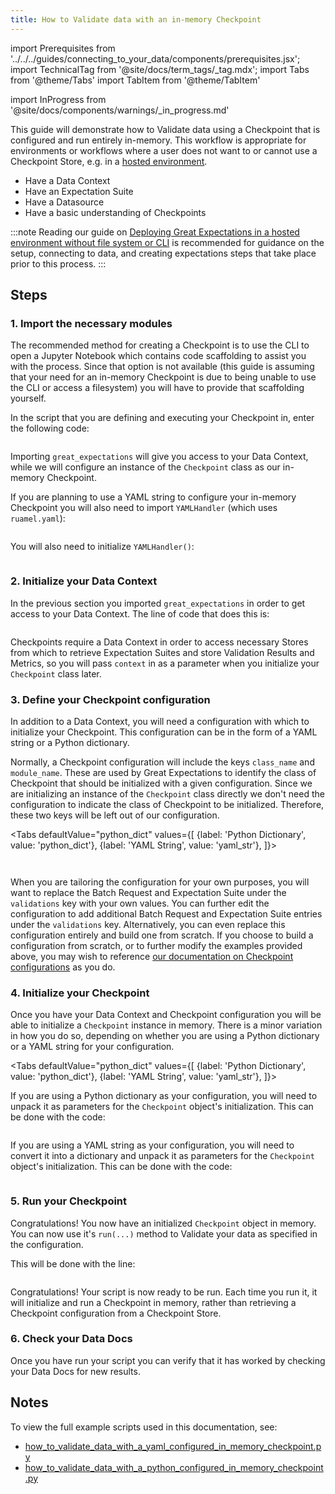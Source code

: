 ```yaml
---
title: How to Validate data with an in-memory Checkpoint
---
```

import Prerequisites from '../../../guides/connecting_to_your_data/components/prerequisites.jsx';
import TechnicalTag from '@site/docs/term_tags/_tag.mdx';
import Tabs from '@theme/Tabs'
import TabItem from '@theme/TabItem'

import InProgress from '@site/docs/components/warnings/_in_progress.md'

<InProgress />

This guide will demonstrate how to Validate data using a Checkpoint that is configured and run entirely in-memory.  This workflow is appropriate for environments or workflows where a user does not want to or cannot use a Checkpoint Store, e.g. in a [hosted environment](../../../deployment_patterns/how_to_instantiate_a_data_context_hosted_environments.md).


<Prerequisites>

- Have a Data Context
- Have an Expectation Suite
- Have a Datasource
- Have a basic understanding of Checkpoints

</Prerequisites>

:::note
Reading our guide on [Deploying Great Expectations in a hosted environment without file system or CLI](../../../deployment_patterns/how_to_instantiate_a_data_context_hosted_environments.md) is recommended for guidance on the setup, connecting to data, and creating expectations steps that take place prior to this process.
:::

## Steps

### 1. Import the necessary modules

The recommended method for creating a Checkpoint is to use the CLI to open a Jupyter Notebook which contains code scaffolding to assist you with the process.  Since that option is not available (this guide is assuming that your need for an in-memory Checkpoint is due to being unable to use the CLI or access a filesystem) you will have to provide that scaffolding yourself.

In the script that you are defining and executing your Checkpoint in, enter the following code:

```python name="tests/integration/docusaurus/validation/checkpoints/how_to_validate_data_with_a_python_configured_in_memory_checkpoint.py imports"
```

Importing `great_expectations` will give you access to your Data Context, while we will configure an instance of the `Checkpoint` class as our in-memory Checkpoint.

If you are planning to use a YAML string to configure your in-memory Checkpoint you will also need to import `YAMLHandler` (which uses `ruamel.yaml`):

```python name="tests/integration/docusaurus/validation/checkpoints/how_to_validate_data_with_a_yaml_configured_in_memory_checkpoint.py imports"
```

You will also need to initialize `YAMLHandler()`:

```python name="tests/integration/docusaurus/validation/checkpoints/how_to_validate_data_with_a_yaml_configured_in_memory_checkpoint.py yaml"
```

### 2. Initialize your Data Context

In the previous section you imported `great_expectations` in order to get access to your Data Context.  The line of code that does this is:

```python name="tests/integration/docusaurus/validation/checkpoints/how_to_validate_data_with_a_python_configured_in_memory_checkpoint.py get_context"
```

Checkpoints require a Data Context in order to access necessary Stores from which to retrieve Expectation Suites and store Validation Results and Metrics, so you will pass `context` in as a parameter when you initialize your `Checkpoint` class later.

### 3. Define your Checkpoint configuration

In addition to a Data Context, you will need a configuration with which to initialize your Checkpoint.  This configuration can be in the form of a YAML string or a Python dictionary.

Normally, a Checkpoint configuration will include the keys `class_name` and `module_name`.  These are used by Great Expectations to identify the class of Checkpoint that should be initialized with a given configuration.  Since we are initializing an instance of the `Checkpoint` class directly we don't need the configuration to indicate the class of Checkpoint to be initialized.  Therefore, these two keys will be left out of our configuration.

<Tabs
  defaultValue="python_dict"
  values={[
    {label: 'Python Dictionary', value: 'python_dict'},
    {label: 'YAML String', value: 'yaml_str'},
  ]}>

  <TabItem value="python_dict">

```python name="tests/integration/docusaurus/validation/checkpoints/how_to_validate_data_with_a_python_configured_in_memory_checkpoint.py checkpoint_python_config"
```

  </TabItem>

  <TabItem value="yaml_str">

```python name="tests/integration/docusaurus/validation/checkpoints/how_to_validate_data_with_a_yaml_configured_in_memory_checkpoint.py checkpoint_config"
```

  </TabItem>

</Tabs>

When you are tailoring the configuration for your own purposes, you will want to replace the Batch Request and Expectation Suite under the `validations` key with your own values.  You can further edit the configuration to add additional Batch Request and Expectation Suite entries under the `validations` key.  Alternatively, you can even replace this configuration entirely and build one from scratch.  If you choose to build a configuration from scratch, or to further modify the examples provided above, you may wish to reference [our documentation on Checkpoint configurations](../../../terms/checkpoint.md#checkpoint-configuration) as you do. 

### 4. Initialize your Checkpoint 

Once you have your Data Context and Checkpoint configuration you will be able to initialize a `Checkpoint` instance in memory.  There is a minor variation in how you do so, depending on whether you are using a Python dictionary or a YAML string for your configuration.

<Tabs
  defaultValue="python_dict"
  values={[
    {label: 'Python Dictionary', value: 'python_dict'},
    {label: 'YAML String', value: 'yaml_str'},
  ]}>

  <TabItem value="python_dict">

If you are using a Python dictionary as your configuration, you will need to unpack it as parameters for the `Checkpoint` object's initialization.  This can be done with the code:

```python name="tests/integration/docusaurus/validation/checkpoints/how_to_validate_data_with_a_python_configured_in_memory_checkpoint.py checkpoint"
```

  </TabItem>

  <TabItem value="yaml_str">

If you are using a YAML string as your configuration, you will need to convert it into a dictionary and unpack it as parameters for the `Checkpoint` object's initialization.  This can be done with the code: 

```python name="tests/integration/docusaurus/validation/checkpoints/how_to_validate_data_with_a_yaml_configured_in_memory_checkpoint.py checkpoint"
```

  </TabItem>

</Tabs>

### 5. Run your Checkpoint

Congratulations!  You now have an initialized `Checkpoint` object in memory.  You can now use it's `run(...)` method to Validate your data as specified in the configuration.

This will be done with the line:

```python name="tests/integration/docusaurus/validation/checkpoints/how_to_validate_data_with_a_yaml_configured_in_memory_checkpoint.py checkpoint_run"
```

Congratulations!  Your script is now ready to be run.  Each time you run it, it will initialize and run a Checkpoint in memory, rather than retrieving a Checkpoint configuration from a Checkpoint Store.

### 6. Check your Data Docs

Once you have run your script you can verify that it has worked by checking your Data Docs for new results.

## Notes

To view the full example scripts used in this documentation, see:
- [how_to_validate_data_with_a_yaml_configured_in_memory_checkpoint.py](https://github.com/great-expectations/great_expectations/blob/develop/tests/integration/docusaurus/validation/checkpoints/how_to_validate_data_with_a_yaml_configured_in_memory_checkpoint.py)
- [how_to_validate_data_with_a_python_configured_in_memory_checkpoint.py](https://github.com/great-expectations/great_expectations/blob/develop/tests/integration/docusaurus/validation/checkpoints/how_to_validate_data_with_a_python_configured_in_memory_checkpoint.py)